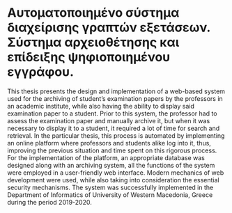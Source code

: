 # Αυτοματοποιημένο σύστημα διαχείρισης γραπτών εξετάσεων. Σύστημα αρχειοθέτησης και επίδειξης ψηφιοποιημένου εγγράφου.

This thesis presents the design and implementation of a web-based system used for the archiving of student’s examination papers by the professors in an academic institute, while also having the ability to display said examination paper to a student. Prior to this system, the professor had to assess the examination paper and manually archive it, but when it was necessary to display it to a student, it required a lot of time for search and retrieval. In the particular thesis, this process is automated by implementing an online platform where professors and students alike log into it, thus, improving the previous situation and time spent on this rigorous process. For the implementation of the platform, an appropriate database was designed along with an archiving system, all the functions of the system were employed in a user-friendly web interface. Modern mechanics of web development were used, while also taking into consideration the essential security mechanisms. The system was successfully implemented in the Department of Informatics of University of Western Macedonia, Greece during the period 2019-2020.

